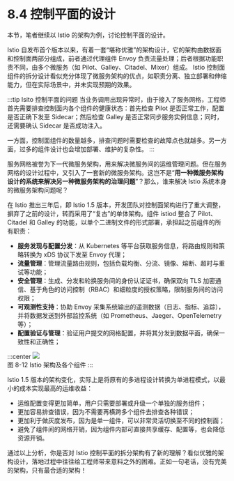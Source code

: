 # 8.4 控制平面的设计

本节，笔者继续以 Istio 的架构为例，讨论控制平面的设计。

Istio 自发布首个版本以来，有着一套“堪称优雅”的架构设计，它的架构由数据面和控制面两部分组成，前者通过代理组件 Envoy 负责流量处理；后者根据功能职责不同，由多个微服务（如 Pilot、Galley、Citadel、Mixer）组成。 Istio 控制面组件的拆分设计看似充分体现了微服务架构的优点，如职责分离、独立部署和伸缩能力，但在实际场景中，并未实现预期的效果。

:::tip Isito 控制平面的问题
当业务调用出现异常时，由于接入了服务网格，工程师首先需要排查控制面内各个组件的健康状态：首先检查 Pilot 是否正常工作，配置是否正确下发至 Sidecar；然后检查 Galley 是否正常同步服务实例信息；同时，还需要确认 Sidecar 是否成功注入。

一方面，控制面组件的数量越多，排查问题时需要检查的故障点也就越多。另一方面，过多的组件设计也会增加部署、维护的复杂性。
:::

服务网格被誉为下一代微服务架构，用来解决微服务间的运维管理问题。但在服务网格的设计过程中，又引入了一套新的微服务架构。这岂不是“**用一种微服务架构设计的系统来解决另一种微服务架构的治理问题**”？那么，谁来解决 Istio 系统本身的微服务架构问题呢？

在 Istio 推出三年后，即 Istio 1.5 版本，开发团队对控制面架构进行了重大调整，摒弃了之前的设计，转而采用了“复古”的单体架构。组件 istiod 整合了 Pilot、Citadel 和 Galley 的功能，以单个二进制文件的形式部署，承担起之前组件的所有职责：

- **服务发现与配置分发**：从 Kubernetes 等平台获取服务信息，将路由规则和策略转换为 xDS 协议下发至 Envoy 代理；
- **流量管理**：管理流量路由规则，包括负载均衡、分流、镜像、熔断、超时与重试等功能；
- **安全管理**：生成、分发和轮换服务间的身份认证证书，确保双向 TLS 加密通信、基于角色的访问控制（RBAC）和细粒度的授权策略，限制服务间的访问权限；
- **可观测性支持**：协助 Envoy 采集系统输出的遥测数据（日志、指标、追踪），并将数据发送到外部监控系统（如 Prometheus、Jaeger、OpenTelemetry 等）；
- **配置验证与管理**：验证用户提交的网格配置，并将其分发到数据平面，确保一致性和正确性；

:::center
  ![](../assets/service-mesh-arc.svg)<br/>
  图 8-12 Istio 架构及各个组件
:::

Istio 1.5 版本的架构变化，实际上是将原有的多进程设计转换为单进程模式，以最小的成本实现最高的运维收益：

- 运维配置变得更加简单，用户只需要部署或升级一个单独的服务组件；
- 更加容易排查错误，因为不需要再横跨多个组件去排查各种错误；
- 更加利于做灰度发布，因为是单一组件，可以非常灵活切换至不同的控制面；
- 避免了组件间的网络开销，因为组件内部可直接共享缓存、配置等，也会降低资源开销。

通过以上分析，你是否对 Istio 控制平面的拆分架构有了新的理解？看似优雅的架构设计，落地过程中往往给工程师带来意料之外的困难。正如一句老话，没有完美的架构，只有最合适的架构！